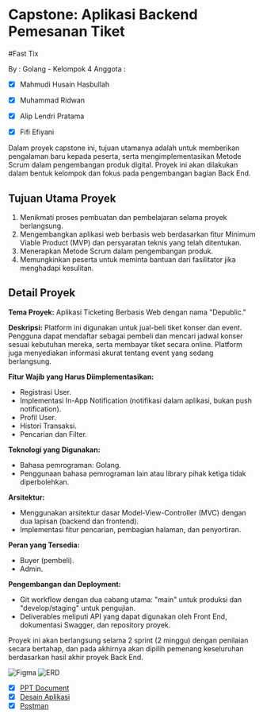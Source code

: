 # Capstone: Aplikasi Backend Pemesanan Tiket

#Fast Tix

By : Golang - Kelompok 4 
Anggota :
- [x] Mahmudi Husain Hasbullah
- [x] Muhammad Ridwan
- [x] Alip Lendri Pratama
- [x] Fifi Efiyani


Dalam proyek capstone ini, tujuan utamanya adalah untuk memberikan pengalaman baru kepada peserta, serta mengimplementasikan Metode Scrum dalam pengembangan produk digital. Proyek ini akan dilakukan dalam bentuk kelompok dan fokus pada pengembangan bagian Back End.

## Tujuan Utama Proyek

1. Menikmati proses pembuatan dan pembelajaran selama proyek berlangsung.
2. Mengembangkan aplikasi web berbasis web berdasarkan fitur Minimum Viable Product (MVP) dan persyaratan teknis yang telah ditentukan.
3. Menerapkan Metode Scrum dalam pengembangan produk.
4. Memungkinkan peserta untuk meminta bantuan dari fasilitator jika menghadapi kesulitan.

## Detail Proyek

**Tema Proyek:** Aplikasi Ticketing Berbasis Web dengan nama "Depublic."

**Deskripsi:** Platform ini digunakan untuk jual-beli tiket konser dan event. Pengguna dapat mendaftar sebagai pembeli dan mencari jadwal konser sesuai kebutuhan mereka, serta membayar tiket secara online. Platform juga menyediakan informasi akurat tentang event yang sedang berlangsung.

**Fitur Wajib yang Harus Diimplementasikan:**

- Registrasi User.
- Implementasi In-App Notification (notifikasi dalam aplikasi, bukan push notification).
- Profil User.
- Histori Transaksi.
- Pencarian dan Filter.

**Teknologi yang Digunakan:**

- Bahasa pemrograman: Golang.
- Penggunaan bahasa pemrograman lain atau library pihak ketiga tidak diperbolehkan.

**Arsitektur:**

- Menggunakan arsitektur dasar Model-View-Controller (MVC) dengan dua lapisan (backend dan frontend).
- Implementasi fitur pencarian, pembagian halaman, dan penyortiran.

**Peran yang Tersedia:**

- Buyer (pembeli).
- Admin.

**Pengembangan dan Deployment:**

- Git workflow dengan dua cabang utama: "main" untuk produksi dan "develop/staging" untuk pengujian.
- Deliverables meliputi API yang dapat digunakan oleh Front End, dokumentasi Swagger, dan repository proyek.

Proyek ini akan berlangsung selama 2 sprint (2 minggu) dengan penilaian secara bertahap, dan pada akhirnya akan dipilih pemenang keseluruhan berdasarkan hasil akhir proyek Back End.


<!-- add picture readme md -->
![Figma](https://github.com/user-attachments/assets/26f766f5-dc17-491a-a1ed-24c34133ff37)
![ERD](https://github.com/user-attachments/assets/22e2d880-a8bd-472c-8c53-6ee0822d2186)


<!-- add link url -->
- [x] [PPT Document](https://docs.google.com/presentation/d/1wS7PPr-GwBF5LRV5G-jMwgBsAIzATCoj/edit#slide=id.p1)
- [x] [Desain Aplikasi](https://www.figma.com/design/WqDSwPSgkXRpcm1NqIxNTw/Capstone-MIKTI?node-id=0-1&p=f&t=o8xvD9xBHqAy1BdD-0)
- [x] [Postman](https://trello.com/b/6Z6ZQZ6Z/capstone-3)
